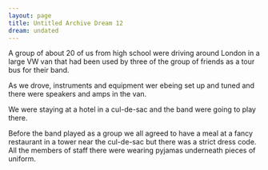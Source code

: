 ```yaml
---
layout: page
title: Untitled Archive Dream 12
dream: undated
---
```


A group of about 20 of us from high school were driving around London in a large VW van that had been used by three of the group of friends<!-- CD, AG, AW --> as a tour bus for their band.

As we drove, instruments and equipment wer ebeing set up and tuned and there were speakers and amps in the van.

We were staying at a hotel in a cul-de-sac and the band were going to play there.

Before the band played as a group we all agreed to have a meal at a fancy restaurant in a tower near the cul-de-sac but there was a strict dress code. All the members of staff there were wearing pyjamas underneath pieces of uniform.